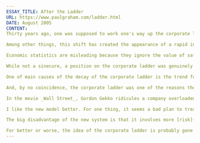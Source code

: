 ```yaml
---
ESSAY_TITLE: After the Ladder
URL: https://www.paulgraham.com/ladder.html
DATE: August 2005
CONTENT:
Thirty years ago, one was supposed to work one's way up the corporate ladder. That's less the rule now. Our generation wants to get paid up front. Instead of developing a product for some big company in the expectation of getting job security in return, we develop the product ourselves, in a startup, and sell it to the big company. At the very least we want options.

Among other things, this shift has created the appearance of a rapid increase in economic inequality. But really the two cases are not as different as they look in economic statistics.

Economic statistics are misleading because they ignore the value of safe jobs. An easy job from which one can't be fired is worth money; exchanging the two is one of the commonest forms of corruption. A sinecure is, in effect, an annuity. Except sinecures don't appear in economic statistics. If they did, it would be clear that in practice socialist countries have nontrivial disparities of wealth, because they usually have a class of powerful bureaucrats who are paid mostly by seniority and can never be fired.

While not a sinecure, a position on the corporate ladder was genuinely valuable, because big companies tried not to fire people, and promoted from within based largely on seniority. A position on the corporate ladder had a value analogous to the "goodwill" that is a very real element in the valuation of companies. It meant one could expect future high paying jobs.

One of main causes of the decay of the corporate ladder is the trend for takeovers that began in the 1980s. Why waste your time climbing a ladder that might disappear before you reach the top?

And, by no coincidence, the corporate ladder was one of the reasons the early corporate raiders were so successful. It's not only economic statistics that ignore the value of safe jobs. Corporate balance sheets do too. One reason it was profitable to carve up 1980s companies and sell them for parts was that they hadn't formally acknowledged their implicit debt to employees who had done good work and expected to be rewarded with high-paying executive jobs when their time came.

In the movie _Wall Street_, Gordon Gekko ridicules a company overloaded with vice presidents. But the company may not be as corrupt as it seems; those VPs' cushy jobs were probably payment for work done earlier.

I like the new model better. For one thing, it seems a bad plan to treat jobs as rewards. Plenty of good engineers got made into bad managers that way. And the old system meant people had to deal with a lot more corporate politics, in order to protect the work they'd invested in a position on the ladder.

The big disadvantage of the new system is that it involves more [risk](https://www.paulgraham.com/inequality.html). If you develop ideas in a startup instead of within a big company, any number of random factors could sink you before you can finish. But maybe the older generation would laugh at me for saying that the way we do things is riskier. After all, projects within big companies were always getting cancelled as a result of arbitrary decisions from higher up. My father's entire industry (breeder reactors) disappeared that way.

For better or worse, the idea of the corporate ladder is probably gone for good. The new model seems more liquid, and more efficient. But it is less of a change, financially, than one might think. Our fathers weren't _that_ stupid.
---
```

